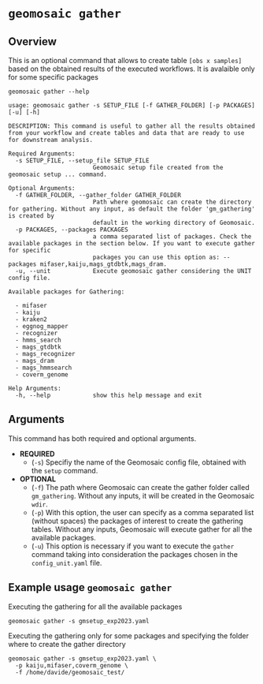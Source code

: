 
# `geomosaic gather`

## Overview



This is an optional command that allows to create table `[obs x samples]` based on the obtained results of the executed workflows. It is avalaible only for some specific packages

```
geomosaic gather --help
```

```
usage: geomosaic gather -s SETUP_FILE [-f GATHER_FOLDER] [-p PACKAGES] [-u] [-h]

DESCRIPTION: This command is useful to gather all the results obtained from your workflow and create tables and data that are ready to use for downstream analysis.

Required Arguments:
  -s SETUP_FILE, --setup_file SETUP_FILE
                        Geomosaic setup file created from the geomosaic setup ... command.

Optional Arguments:
  -f GATHER_FOLDER, --gather_folder GATHER_FOLDER
                        Path where geomosaic can create the directory for gathering. Without any input, as default the folder 'gm_gathering' is created by
                        default in the working directory of Geomosaic.
  -p PACKAGES, --packages PACKAGES
                        a comma separated list of packages. Check the available packages in the section below. If you want to execute gather for specific
                        packages you can use this option as: --packages mifaser,kaiju,mags_gtdbtk,mags_dram.
  -u, --unit            Execute geomosaic gather considering the UNIT config file.

Available packages for Gathering:
  
  - mifaser
  - kaiju
  - kraken2
  - eggnog_mapper
  - recognizer
  - hmms_search
  - mags_gtdbtk
  - mags_recognizer
  - mags_dram
  - mags_hmmsearch
  - coverm_genome

Help Arguments:
  -h, --help            show this help message and exit

```

## Arguments

This command has both required and optional arguments.

- __REQUIRED__
    - (`-s`) Specifiy the name of the Geomosaic config file, obtained with the `setup` command.
- __OPTIONAL__
    - (`-f`) The path where Geomosaic can create the gather folder called `gm_gathering`. Without any inputs, it will be created in the Geomosaic `wdir`.
    - (`-p`) With this option, the user can specify as a comma separated list (without spaces) the packages of interest to create the gathering tables. Without any inputs, Geomosaic will execute gather for all the available packages.
    - (`-u`) This option is necessary if you want to execute the `gather` command taking into consideration the packages chosen in the `config_unit.yaml` file.


## Example usage `geomosaic gather`

Executing the gathering for all the available packages
```
geomosaic gather -s gmsetup_exp2023.yaml
```

Executing the gathering only for some packages and specifying the folder where to create the gather directory

```
geomosaic gather -s gmsetup_exp2023.yaml \
  -p kaiju,mifaser,coverm_genome \
  -f /home/davide/geomosaic_test/
```
